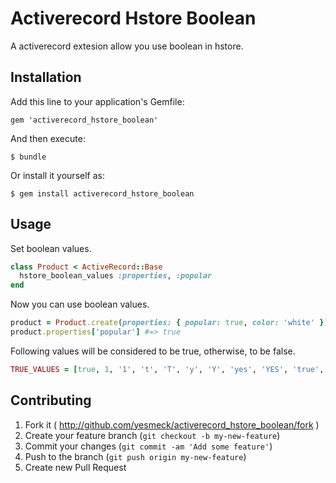 # Activerecord Hstore Boolean

A activerecord extesion allow you use boolean in hstore.

## Installation

Add this line to your application's Gemfile:

    gem 'activerecord_hstore_boolean'

And then execute:

    $ bundle

Or install it yourself as:

    $ gem install activerecord_hstore_boolean

## Usage

Set boolean values.

```ruby
class Product < ActiveRecord::Base
  hstore_boolean_values :properties, :popular
end

```

Now you can use boolean values.

```ruby
product = Product.create(properties: { popular: true, color: 'white' })
product.properties['popular'] #=> true
```

Following values will be considered to be true, otherwise, to be false.

```ruby
TRUE_VALUES = [true, 1, '1', 't', 'T', 'y', 'Y', 'yes', 'YES', 'true', 'TRUE']
```

## Contributing

1. Fork it ( http://github.com/yesmeck/activerecord_hstore_boolean/fork )
2. Create your feature branch (`git checkout -b my-new-feature`)
3. Commit your changes (`git commit -am 'Add some feature'`)
4. Push to the branch (`git push origin my-new-feature`)
5. Create new Pull Request
